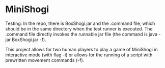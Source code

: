 # MiniShogi

Testing: In the repo, there is BoxShogi.jar and the .command file, which should be in the same directory when the test runner is executed.
The .command file directly invokes the runnable jar file (the command is java -jar BoxShogi.jar -f).

This project allows for two human players to play a game of MiniShogi in interactive mode (with flag -i) or allows for the running of a script with prewritten movement commands (-f).
